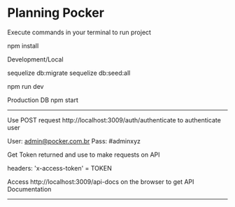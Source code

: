# Planning Pocker 

Execute commands in your terminal to run project 

npm install

Development/Local

sequelize db:migrate
sequelize db:seed:all

npm run dev

Production DB
npm start 

---------------------------

Use POST request http://localhost:3009/auth/authenticate to authenticate user

User: admin@pocker.com.br
Pass: #adminxyz

Get Token returned and use to make requests on API 

headers: 'x-access-token' = TOKEN

Access http://localhost:3009/api-docs on the browser to get API Documentation 

----------------------